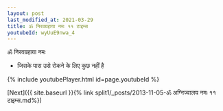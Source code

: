 ```yaml
---
layout: post
last_modified_at: 2021-03-29
title: ॐ निरवग्रहाया नमः ११ टाइम्स
youtubeId: wyUuE9nwa_4
---
```

 
 
 ॐ निरवग्रहाया नमः  
 
 -  जिसके पास उसे रोकने के लिए कुछ नहीं है 
 
  
 
  
 
 
 
 
 
 


{% include youtubePlayer.html id=page.youtubeId %}
 
[Next]({{ site.baseurl }}{% link  split1/_posts/2013-11-05-ॐ अग्निज्वालय नमः ११ टाइम्स.md%})
 
